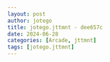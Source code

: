 ```yaml
---
layout: post
author: jotego
title: jotego.jttmnt - dee657c
date: 2024-06-28
categories: [Arcade, jttmnt]
tags: [jotego.jttmnt]
---
```


